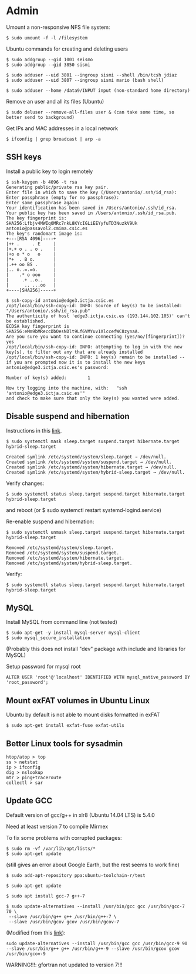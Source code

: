# Admin

Umount a non-responsive NFS file system:

    $ sudo umount -f -l /filesystem


Ubuntu commands for creating and deleting users

    $ sudo addgroup --gid 1001 seismo
    $ sudo addgroup --gid 3850 sismi

    $ sudo adduser --uid 3801 --ingroup sismi --shell /bin/tcsh jdiaz
    $ sudo adduser --uid 3807 --ingroup sismi mario (bash shell)

    $ sudo adduser --home /data9/INPUT input (non-standard home directory)

Remove an user and all its files (Ubuntu)

    $ sudo deluser --remove-all-files user & (can take some time, so better send to background)


Get IPs and MAC addresses in a local network

    $ ifconfig | grep broadcast | arp -a  

## SSH keys

Install a public key to login remotely

```console
$ ssh-keygen -b 4096 -t rsa
Generating public/private rsa key pair.
Enter file in which to save the key (/Users/antonio/.ssh/id_rsa):
Enter passphrase (empty for no passphrase):
Enter same passphrase again:
Your identification has been saved in /Users/antonio/.ssh/id_rsa.
Your public key has been saved in /Users/antonio/.ssh/id_rsa.pub.
The key fingerprint is:
SHA256:Lfbjv4MWIq0MRc7nkL8KYcIGLiEEYyfuTD3NuzkV9Uk antonio@passavol2.cmima.csic.es
The key's randomart image is:
+---[RSA 4096]----+
|++ .     . E     |
|+.+ o . . o .    |
|+o o * o   o     |
|*+  . B o.       |
|.++ oo BS .      |
|.. o..=.=o.      |
|    .* o ooo     |
|     .+ ..o..    |
|      .. ...oo   |
+----[SHA256]-----+
```

```console
$ ssh-copy-id antonio@edge3.ictja.csic.es
/opt/local/bin/ssh-copy-id: INFO: Source of key(s) to be installed: "/Users/antonio/.ssh/id_rsa.pub"
The authenticity of host 'edge3.ictja.csic.es (193.144.102.105)' can't be established.
ECDSA key fingerprint is SHA256:eMm9bMReccDbOesNDlt9Lf6VMYuv1XlccefWC8zynaA.
Are you sure you want to continue connecting (yes/no/[fingerprint])? yes
/opt/local/bin/ssh-copy-id: INFO: attempting to log in with the new key(s), to filter out any that are already installed
/opt/local/bin/ssh-copy-id: INFO: 1 key(s) remain to be installed -- if you are prompted now it is to install the new keys
antonio@edge3.ictja.csic.es's password:

Number of key(s) added:        1

Now try logging into the machine, with:   "ssh 'antonio@edge3.ictja.csic.es'"
and check to make sure that only the key(s) you wanted were added.
```

## Disable suspend and hibernation

Instructions in this [link](https://www.tecmint.com/disable-suspend-and-hibernation-in-linux/).

```
$ sudo systemctl mask sleep.target suspend.target hibernate.target hybrid-sleep.target

Created symlink /etc/systemd/system/sleep.target → /dev/null.
Created symlink /etc/systemd/system/suspend.target → /dev/null.
Created symlink /etc/systemd/system/hibernate.target → /dev/null.
Created symlink /etc/systemd/system/hybrid-sleep.target → /dev/null.
```

Verify changes:

    $ sudo systemctl status sleep.target suspend.target hibernate.target hybrid-sleep.target

and reboot (or $ sudo systemctl restart systemd-logind.service)

Re-enable suspend and hibernation:

```
$ sudo systemctl unmask sleep.target suspend.target hibernate.target hybrid-sleep.target

Removed /etc/systemd/system/sleep.target.
Removed /etc/systemd/system/suspend.target.
Removed /etc/systemd/system/hibernate.target.
Removed /etc/systemd/system/hybrid-sleep.target.
```

Verify:

    $ sudo systemctl status sleep.target suspend.target hibernate.target hybrid-sleep.target

## MySQL

Install MySQL from command line (not tested)

    $ sudo apt-get -y install mysql-server mysql-client
    $ sudo mysql_secure_installation

(Probably this does not install "dev" package with include and libraries for MySQL)

Setup password for mysql root

    ALTER USER 'root'@'localhost' IDENTIFIED WITH mysql_native_password BY 'root_password';

## Mount exFAT volumes in Ubuntu Linux

Ubuntu by default is not able to mount disks formatted in exFAT

    $ sudo apt-get install exfat-fuse exfat-utils

## Better Linux tools for sysadmin

```
htop/atop > top
ss > netstat
ip > ifconfig
dig > nslookup
mtr > ping+traceroute
collectl > sar
```

## Update GCC

Default version of gcc/g++ in xlr8 (Ubuntu 14.04 LTS) is 5.4.0

Need at least version 7 to compile Mirmex

To fix some problems with corrupted packages:

    $ sudo rm -vf /var/lib/apt/lists/*
    $ sudo apt-get update

(still gives an error about Google Earth, but the rest seems to work fine)

```console
$ sudo add-apt-repository ppa:ubuntu-toolchain-r/test

$ sudo apt-get update

$ sudo apt install gcc-7 g++-7

$ sudo update-alternatives --install /usr/bin/gcc gcc /usr/bin/gcc-7 70 \
 --slave /usr/bin/g++ g++ /usr/bin/g++-7 \
 --slave /usr/bin/gcov gcov /usr/bin/gcov-7
```

(Modified from this [link](https://linuxize.com/post/how-to-install-gcc-compiler-on-ubuntu-18-04/)):

```console
sudo update-alternatives --install /usr/bin/gcc gcc /usr/bin/gcc-9 90 --slave /usr/bin/g++ g++ /usr/bin/g++-9 --slave /usr/bin/gcov gcov /usr/bin/gcov-9
```

WARNING!!!: gfortran not updated to version 7!!!
